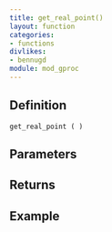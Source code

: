```yaml
---
title: get_real_point()
layout: function
categories:
- functions
divlikes:
- bennugd
module: mod_gproc
---
```


## Definition

    get_real_point ( )

## Parameters

## Returns

## Example
